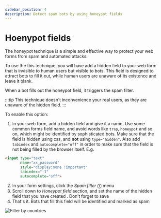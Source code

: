 ```yaml
---
sidebar_position: 4
description: Detect spam bots by using honeypot fields 
---
```


# Hoenypot fields

The honeypot technique is a simple and effective way to protect your web forms from spam and automated attacks.

To use the this technique, you will have add a hidden field to your web form that is invisible to human users but visible to bots. This field is designed to attract bots to fill it out, while human users are unaware of its existence and leave it blank.

When a bot fills out the honeypot field, it triggers the spam filter.

:::tip
This technique doesn't inconvenience your real users, as they are unaware of the hidden field.
:::

To enable this option:
1. In your web form, add a hidden field and give it a name. Use some common forms field name, and avoid words like `trap`, `honeypot` and so on, which might be identified by sophisticated bots. Make sure that the field is hidden using css, and **not** using `type="hidden"`. Also add `tabindex` and `autocomplete="off"` in order to make sure that the field is not being filled by the browser itself. E.g.
  ```html
  <input type="text"
         name="xx_password"
         style="display:none !important"
         tabindex="-1"
         autocomplete="off">
  ```
2. In your form settings, click the _Spam filter_ ⓵ menu
3. Scroll down to _Honeypot field_ section, and set the name of the hidden field that you have created . Don't forget to save
4. That's it. Bots that fill this field will be identified and marked as spam 

![Filter by countries](/img/spam-filtering/honeypot.png)
